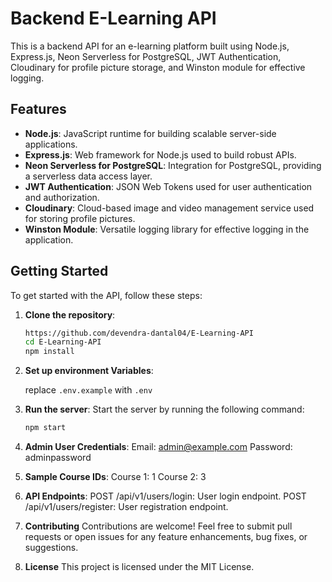 # Backend E-Learning API

This is a backend API for an e-learning platform built using Node.js, Express.js, Neon Serverless for PostgreSQL, JWT Authentication, Cloudinary for profile picture storage, and Winston module for effective logging.

## Features

- **Node.js**: JavaScript runtime for building scalable server-side applications.
- **Express.js**: Web framework for Node.js used to build robust APIs.
- **Neon Serverless for PostgreSQL**: Integration for PostgreSQL, providing a serverless data access layer.
- **JWT Authentication**: JSON Web Tokens used for user authentication and authorization.
- **Cloudinary**: Cloud-based image and video management service used for storing profile pictures.
- **Winston Module**: Versatile logging library for effective logging in the application.

## Getting Started

To get started with the API, follow these steps:

1. **Clone the repository**:

   ```bash
   https://github.com/devendra-dantal04/E-Learning-API
   cd E-Learning-API
   npm install
   ```

2. **Set up environment Variables**:

   replace `.env.example` with `.env`

3. **Run the server**:
   Start the server by running the following command:
   ```bash
   npm start
   ```
4. **Admin User Credentials**:
   Email: admin@example.com
   Password: adminpassword
5. **Sample Course IDs**:
   Course 1: 1
   Course 2: 3

6. **API Endpoints**:
   POST /api/v1/users/login: User login endpoint.
   POST /api/v1/users/register: User registration endpoint.

7. **Contributing**
   Contributions are welcome! Feel free to submit pull requests or open issues for any feature enhancements, bug fixes, or suggestions.

8. **License**
   This project is licensed under the MIT License.
